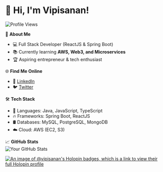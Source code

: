 # 👋 Hi, I'm Vipisanan!
![Profile Views](https://komarev.com/ghpvc/?username=vipisanan&color=blue)


🚀 **About Me**  
- 💻 Full Stack Developer (ReactJS & Spring Boot)  
- 📚 Currently learning **AWS, Web3, and Microservices**  
- 🏆 Aspiring entrepreneur & tech enthusiast  

🌐 **Find Me Online**  
- 🔗 [LinkedIn](https://www.linkedin.com/in/vipisanan/)  
- 🐦 [Twitter](https://twitter.com/@EVipisanan)

<!--  
### 🏆 Licenses & Certifications  

1. #### Java Spring Framework 6 with Spring Boot 3  
- **Issuer:** Udemy | **Issued:** Feb 2025  
- 📜 [View Certificate](https://udemy-certificate.s3.amazonaws.com/image/UC-1a3cf1bb-ce49-4494-b53d-4272ba0d2b8c.jpg)  
- **Skills:** Maven, Spring, Spring Boot, Spring Core, Spring AOP, Spring Data, Spring REST, Spring Security, Microservices, Docker  
- Gained hands-on experience in building enterprise-level Java applications using Spring Core (IoC), Spring AOP, Spring Data JPA, Spring REST, Spring Security, and Microservices with Docker.  

2. #### Test-Driven Development in Spring Boot with JUnit and Mockito  
- **Issuer:** LinkedIn | **Issued:** Feb 2025  
- 📜 [View Certificate](https://www.linkedin.com/learning/certificates/2887f44eaf217a086951ceb80459aa28d76fc485f131e016e9755369ea3f084b?trk=share_certificate)  
- Completed a TDD course covering JUnit and Mockito, ensuring reliable and maintainable code through effective unit testing.  

3. #### Overcoming Procrastination  
- **Issuer:** LinkedIn | **Issued:** Feb 2025  
- 📜 [View Certificate](https://www.linkedin.com/learning/certificates/90a3e7ea0d3c4d57f7d178fadbe5f9c39ccfa4fb4d9e5f5d292d9220ceaa99a5)  
- **Skills:** Time Management  


4. #### Docker for Java Developers  
- **Issuer:** Udemy | **Issued:** Jan 2025  
- 📜 [View Certificate](https://www.udemy.com/certificate/UC-1da17628-2e8d-46ad-820c-195d10e8e559/)  
- **Skills:** Docker  

5. #### Unit Award Winner: SCM  
- **Issuer:** Sysco LABS | **Issued:** Sep 2023 
- 📜 [View Certificate](https://verified.sertifier.com/en/verify/88851553657687/)  
- **Skills:** Teamwork, Engineering  

 -->

🛠 **Tech Stack**  
- 🚀 Languages: Java, JavaScript, TypeScript  
- 🔥 Frameworks: Spring Boot, ReactJS  
- 🛢 Databases: MySQL, PostgreSQL, MongoDB  
- ☁️ Cloud: AWS (EC2, S3)  

📈 **GitHub Stats**  
![Your GitHub Stats](https://github-readme-stats.vercel.app/api?username=vipisanan&show_icons=true&theme=dark)  


[![An image of @vipisanan's Holopin badges, which is a link to view their full Holopin profile](https://holopin.me/vipisanan)](https://holopin.io/@vipisanan)
